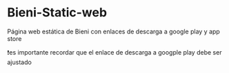 # Bieni-Static-web
Página web estática de Bieni con enlaces de descarga a google play y app store

❗️es importante recordar que el enlace de descarga a googple play debe ser ajustado
